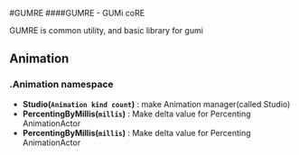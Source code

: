 #GUMRE
####GUMRE - GUMi coRE

GUMRE is common utility, and basic library for gumi

## Animation
### .Animation namespace
* **Studio(`Animation kind count`)** : make Animation manager(called Studio)
* **PercentingByMillis(`millis`)** : Make delta value for Percenting AnimationActor
* **PercentingByMillis(`millis`)** : Make delta value for Percenting AnimationActor 